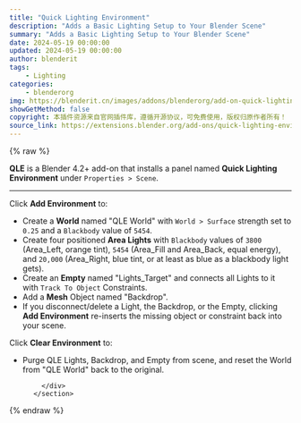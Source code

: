 ```yaml
---
title: "Quick Lighting Environment"
description: "Adds a Basic Lighting Setup to Your Blender Scene"
summary: "Adds a Basic Lighting Setup to Your Blender Scene"
date: 2024-05-19 00:00:00
updated: 2024-05-19 00:00:00
author: blenderit
tags: 
    - Lighting
categories:
    - blenderorg
img: https://blenderit.cn/images/addons/blenderorg/add-on-quick-lighting-environment-v1.6.6.png
showGetMethod: false
copyright: 本插件资源来自官网插件库，遵循开源协议，可免费使用，版权归原作者所有！
source_link: https://extensions.blender.org/add-ons/quick-lighting-environment/
---
```


{% raw %}
<section id="about" class="mt-3">
            <div class="box style-rich-text">
              <p><strong>QLE</strong> is a Blender 4.2+ add-on that installs a panel named <strong>Quick Lighting Environment</strong> under <code>Properties &gt; Scene</code>.</p>
<hr>
<p>Click <strong>Add Environment</strong> to:</p>
<ul>
<li>Create a <strong>World</strong> named "QLE World" with <code>World &gt; Surface</code> strength set to <code>0.25</code> and a <code>Blackbody</code> value of <code>5454</code>.</li>
<li>Create four positioned <strong>Area Lights</strong> with <code>Blackbody</code> values of <code>3800</code> (Area_Left, orange tint), <code>5454</code> (Area_Fill and Area_Back, equal energy), and <code>20,000</code> (Area_Right, blue tint, or at least as blue as a blackbody light gets).</li>
<li>Create an <strong>Empty</strong> named "Lights_Target" and connects all Lights to it with <code>Track To Object</code> Constraints.</li>
<li>Add a <strong>Mesh</strong> Object named "Backdrop".</li>
<li>If you disconnect/delete a Light, the Backdrop, or the Empty, clicking <strong>Add Environment</strong> re-inserts the missing object or constraint back into your scene.</li>
</ul>
<p>Click <strong>Clear Environment</strong> to:</p>
<ul>
<li>Purge QLE Lights, Backdrop, and Empty from scene, and reset the World from "QLE World" back to the original.</li>
</ul>

            </div>
          </section>
<div style="display: none">blenderorg</div>
{% endraw %}
